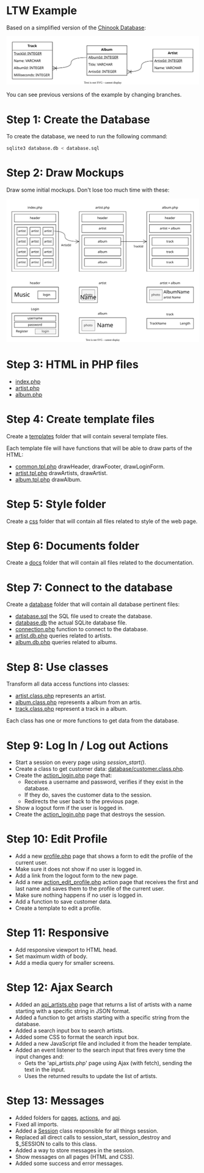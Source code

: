 # LTW Example

Based on a simplified version of the [Chinook Database](https://github.com/lerocha/chinook-database):

![](docs/database.svg)

You can see previous versions of the example by changing branches.

# Step 1: Create the Database

To create the database, we need to run the following command:

```bash
sqlite3 database.db < database.sql
```

# Step 2: Draw Mockups

Draw some initial mockups. Don't lose too much time with these:

![](docs/mockups.svg)

# Step 3: HTML in PHP files

* [index.php](index.php)
* [artist.php](artist.php)
* [album.php](album.php)

# Step 4: Create template files

Create a [templates](templates) folder that will contain several template files.

Each template file will have functions that will be able to draw parts of the HTML:

* [common.tpl.php](templates/common.tpl.php) drawHeader, drawFooter, drawLoginForm.
* [artist.tpl.php](templates/artist.tpl.php) drawArtists, drawArtist.
* [album.tpl.php](templates/album.tpl.php) drawAlbum.

# Step 5: Style folder

Create a [css](css) folder that will contain all files related to style of the web page.

# Step 6: Documents folder

Create a [docs](docs) folder that will contain all files related to the documentation.

# Step 7: Connect to the database

Create a [database](database) folder that will contain all database pertinent files:

* [database.sql](database/database.sql) the SQL file used to create the database.
* [database.db](database/database.db) the actual SQLite database file.
* [connection.php](database/connection.db.php) function to connect to the database.
* [artist.db.php](database/artist.db.php) queries related to artists.
* [album.db.php](database/album.db.php) queries related to albums.

# Step 8: Use classes

Transform all data access functions into classes:

* [artist.class.php](database/artist.class.php) represents an artist.
* [album.class.php](database/album.class.php) represents a album from an artis.
* [track.class.php](database/track.class.php) represent a track in a album.

Each class has one or more functions to get data from the database.

# Step 9: Log In / Log out Actions

* Start a session on every page using *session_start()*.
* Create a class to get customer data: [database/customer.class.php](database/customer.class.php).
* Create the [action_login.php](action_login.php) page that:
  * Receives a username and password, verifies if they exist in the database.
  * If they do, saves the customer data to the session.
  * Redirects the user back to the previous page.
* Show a logout form if the user is logged in.
* Create the [action_login.php](action_login.php) page that destroys the session.

# Step 10: Edit Profile

* Add a new [profile.php](profile.php) page that shows a form to edit the profile of the current user.
* Make sure it does not show if no user is logged in.
* Add a link from the logout form to the new page.
* Add a new [action_edit_profile.php](action_edit_profile.php) action page that receives the first and last name and saves them to the profile of the current user.
* Make sure nothing happens if no user is logged in.
* Add a function to save customer data.
* Create a template to edit a profile.

# Step 11: Responsive

* Add responsive viewport to HTML head.
* Set maximum width of body.
* Add a media query for smaller screens.

# Step 12: Ajax Search

* Added an [api_artists.php](api_artists.php) page that returns a list of artists with a name starting with a specific string in JSON format.
* Added a function to get artists starting with a specific string from the database.
* Added a search input box to search artists.
* Added some CSS to format the search input box.
* Added a new JavaScript file and included it from the header template.
* Added an event listener to the search input that fires every time the input changes and:
  * Gets the 'api_artists.php' page using Ajax (with fetch), sending the text in the input.
  * Uses the returned results to update the list of artists.

# Step 13: Messages

* Added folders for [pages](https://github.com/arestivo/chinook/tree/master/pages), [actions](https://github.com/arestivo/chinook/tree/master/actions), and [api](https://github.com/arestivo/chinook/tree/master/api).
* Fixed all imports.
* Added a [Session](https://github.com/arestivo/chinook/blob/master/utils/session.php) class responsible for all things session.
* Replaced all direct calls to session_start, session_destroy and $_SESSION to calls to this class.
* Added a way to store messages in the session.
* Show messages on all pages (HTML and CSS).
* Added some success and error messages.